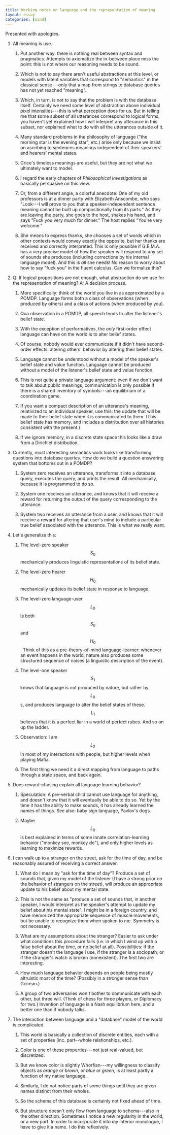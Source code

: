 ```yaml
---
title: Working notes on language and the representation of meaning
layout: essay
categories: [mind]
---
```


<link rel='stylesheet' href='../css/bullets.css' />

Presented with apologies.

1. All meaning is use.

   1. Put another way: there is nothing real between syntax and pragmatics.
      Attempts to axiomatize the in-between place miss the point: this is not
      where our reasoning needs to be sound.

   1. Which is not to say there aren't useful abstractions at this level, or
      models with latent variables that correspond to "semantics" in the
      classical sense---only that a map from strings to database queries has
      not yet reached "meaning".

   1. Which, in turn, is not to say that the problem is with the database
      itself. Certainly we need some level of abstraction above individual pixel
      intensities---this is what perception does for us. But in telling me that
      some subset of all utterances correspond to logical forms, you haven't
      yet explained how I will interpret any utterance in this subset, nor
      explained what to do with all the utterances outside of it.

   1. Many standard problems in the philosophy of language ("the morning star
      is the evening star", etc.) arise only because we insist on ascribing
      to sentences meanings independent of their speakers' and hearers' mental
      states.

   1. Grice's timeless meanings are useful, but they are not what we ultimately
      want to model.

   1. I regard the early chapters of _Philosophical Investigations_ as basically
      persuasive on this view.

   1. Or, from a different angle, a colorful anecdote: One of my old professors
      is at a 
      dinner party with Elizabeth Anscombe, who says "Look---I will prove to you
      that a speaker-independent sentence meaning cannot be built up
      compositionally from its parts." As they are leaving the party, she goes
      to the host, shakes his hand, and says "Fuck you very much for dinner."
      The host replies "You're very welcome." 

   1. She means to express thanks, she chooses a set of words which in other
      contexts would convey exactly the opposite, but her thanks are received
      and correctly interpreted. This is only possible if G.E.M.A. has a _very_
      precise model of how the speaker will respond to any set of sounds she
      produces (including corrections by his internal language model). And this
      is _all_ she needs! No reason to worry about how to say "fuck you" in the
      fluent calculus. Can we formalize this?

1. Q: If logical propositions are not enough, what abstraction do we
   use for the representation of meaning? A: A decision process.

   1. More specifically: think of the world you live in as approximated by a
      POMDP. Language forms both a class of observations (when produced by
      others) and a class of actions (when produced by you).

   1. Qua observation in a POMDP, all speech tends to alter the listener's belief
      state.

   1. With the exception of performatives, the _only_ first-order effect language
      can have on the world is to alter belief states.
   
   1. Of course, nobody would ever communicate if it didn't have second-order
      effects: altering others' behavior by altering their belief states.

   1. Language cannot be understood without a model of the speaker's belief
      state and value function. Language cannot be produced without a model of
      the listener's belief state and value function.

   1. This is not quite a private language argument: even if we don't want to
      talk about public meanings, communication is only possible if there is a
      shared inventory of symbols---an equilibrium of a coordination game.

   1. If you want a compact description of an utterance's meaning, relativized
      to an individual speaker, use this: the update that will be made to their
      belief state when it is communicated to them. (This belief state has
      memory, and includes a distribution over all histories consistent with the
      present.)

   1. If we ignore memory, in a discrete state space this looks like a draw from
      a Dirichlet distribution.

1. Currently, most interesting semantics work looks like transforming questions
   into database queries. How do we build a question answering system that
   bottoms out in a POMDP?

   1. System zero receives an utterance, transforms it into a database query,
      executes the query, and prints the result. All mechanically, because it is
      programmed to do so.

   1. System one receives an utterance, and knows that it will receive a
      reward for returning the output of the query corresponding to the
      utterance.

   1. System two receives an utterance from a user, and knows that it will
      receive a reward for altering that user's mind to include a particular
      true belief associated with the utterance.  This is what we really want.

1. Let's generalize this:

   1. The level-zero speaker $$S_0$$ mechanically produces linguistic
      representations of its belief state.

   1. The level-zero hearer $$H_0$$ mechanically updates its belief state in
      response to language.

   1. The level-zero language-user $$L_0$$ is both $$S_0$$ and $$H_0$$. Think of this
      as a pre-theory-of-mind language-learner: whenever an event happens in the
      world, nature also produces some structured sequence of noises (a
      linguistic description of the event).

   1. The level-one speaker $$S_1$$ knows that language is not produced by nature,
      but rather by $$L_0$$s, and produces language to alter the belief states
      of these. $$L_1$$ believes that it is a perfect liar in a
      world of perfect rubes. And so on up the ladder.

   1. Observation: I am $$L_2$$ in most of my interactions with people, but
      higher levels when playing Mafia.

   1. The first thing we need it a direct mapping from language to paths
      through a state space, and back again.

1. Does reward-chasing explain all language learning behavior?

   1. Speculation: A pre-verbal child cannot use language for anything, and 
      doesn't know that it will eventually be able to do so. Yet by the time it
      has the ability to make sounds, it has already learned the names of
      things. See also: baby sign language, Pavlov's dogs.

   1. Maybe $$L_0$$ is best explained in terms of some innate
      correlation-learning behavior ("monkey see, monkey do"), and only higher
      levels as learning to maximize rewards.

1. I can walk up to a stranger on the street, ask for the time of day, and be
   reasonably assured of receiving a correct answer.

   1. What do I mean by "ask for the time of day"? Produce a set of sounds that,
      given my model of the listener (I have a strong prior on the behavior of
      strangers on the street), will produce an appropriate update to his belief
      about my mental state.

   1. This is not the same as "produce a set of sounds that, in another speaker,
      I would interpret as the speaker's attempt to update my belief about his
      mental state". I might be in a foreign country, and have memorized the
      appropriate sequence of muscle movements, but be unable to recognize them
      when spoken to me. Symmetry is not necessary.

   1. What are my assumptions about the stranger? Easier to ask under what
      conditions this procedure fails (i.e. in which I wind up with a false
      belief about the time, or no belief at all). Possibilities: if the
      stranger doesn't the language I use, if the stranger is a sociopath, or if
      the stranger's watch is broken (nonexistent). The first two are
      interesting.

   1. How much language behavior depends on people being mostly altruistic most
      of the time? (Possibly in a stronger sense than Gricean.)

   1. A group of two adversaries won't bother to communicate
      with each other, but three will. (Think of chess for three players, or
      Diplomacy for two.) Invention of language is a Nash equilibrium here, and
      a better one than if nobody talks.

1. The interaction between language and a "database" model of the world is
   complicated.

   1. This world is basically a collection of discrete entities, each with a
      set of properties (inc. part--whole relationships, etc.).

   1. Color is one of these properties---not just real-valued, but discretized.

   1. But we know color is slightly Whorfian---my willingness to classify
      objects as _orange_ or _brown_, or _blue_ or _green_, is at least partly
      a function of my native language.

   1. Similarly, I do not notice parts of some things until they are given names
      distinct from their wholes.

   1. So the schema of this database is certainly not fixed ahead of time.

   1. But structure doesn't only flow from language to schema---also in the
      other direction. Sometimes I notice a new regularity in the world, or a
      new part. In order to incorporate it into my interior monologue, I have to
      give it a name. I do this reflexively.
